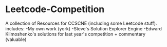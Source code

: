 # Leetcode-Competition

A collection of Resources for CCSCNE (including some Leetcode stuff).
includes:
  -My own work (york)
  -Steve's Solution Explorer Engine
  -Edward Klimoshenko's solutions for last year's competition + commentary (valuable)

